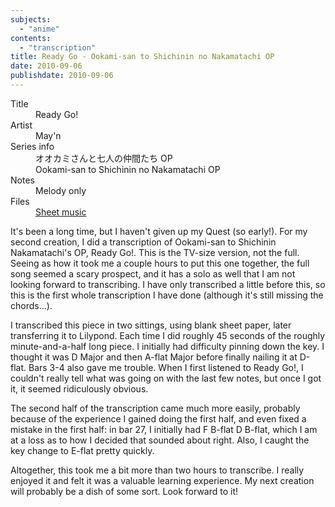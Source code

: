 ```yaml
---
subjects:
  - "anime"
contents:
  - "transcription"
title: Ready Go - Ookami-san to Shichinin no Nakamatachi OP
date: 2010-09-06
publishdate: 2010-09-06
---
```


<dl>
  <dt>Title</dt>
  <dd>Ready Go!</dd>

  <dt>Artist</dt>
  <dd>May'n</dd>

  <dt>Series info</dt>
  <dd>オオカミさんと七人の仲間たち OP</dd>
  <dd>Ookami-san to Shichinin no Nakamatachi OP</dd>

  <dt>Notes</dt>
  <dd>Melody only</dd>

  <dt>Files</dt>
  <dd><a href="/files/sheetmusic/Ready-Go.pdf">Sheet music</a></dd>
</dl>

It's been a long time, but I haven't given up my Quest (so early!).  For
my second creation, I did a transcription of Ookami-san to Shichinin
Nakamatachi's OP, Ready Go!. This is the TV-size version, not the full.
Seeing as how it took me a couple hours to put this one together, the
full song seemed a scary prospect, and it has a solo as well that I am
not looking forward to transcribing. I have only transcribed a little
before this, so this is the first whole transcription I have done
(although it's still missing the chords...).

I transcribed this piece in two sittings, using blank sheet paper, later
transferring it to Lilypond. Each time I did roughly 45 seconds of the
roughly minute-and-a-half long piece. I initially had difficulty pinning
down the key. I thought it was D Major and then A-flat Major before
finally nailing it at D-flat. Bars 3-4 also gave me trouble. When I
first listened to Ready Go!, I couldn't really tell what was going on
with the last few notes, but once I got it, it seemed ridiculously
obvious.

The second half of the transcription came much more easily, probably
because of the experience I gained doing the first half, and even fixed
a mistake in the first half: in bar 27, I initially had F B-flat D
B-flat, which I am at a loss as to how I decided that sounded about
right. Also, I caught the key change to E-flat pretty quickly.

Altogether, this took me a bit more than two hours to transcribe. I
really enjoyed it and felt it was a valuable learning experience. My
next creation will probably be a dish of some sort. Look forward to it!
